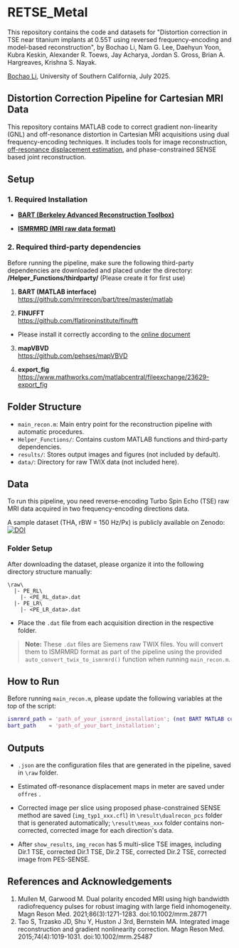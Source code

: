 # RETSE_Metal
This repository contains the code and datasets for "Distortion correction in TSE near titanium implants at 0.55T using reversed frequency-encoding and model-based reconstruction", by Bochao Li, Nam G. Lee, Daehyun Yoon, Kubra Keskin, Alexander R. Toews, Jay Acharya, Jordan S. Gross, Brian A. Hargreaves, Krishna S. Nayak.

[Bochao Li](mailto:bochaoli@usc.edu), University of Southern California, July 2025.
## Distortion Correction Pipeline for Cartesian MRI Data

This repository contains MATLAB code to correct gradient non-linearity (GNL) and off-resonance distortion in Cartesian MRI acquisitions using dual frequency-encoding techniques. It includes tools for image reconstruction, [off-resonance displacement estimation](https://data.mendeley.com/datasets/2nbpddxd8f/1), and phase-constrained SENSE based joint reconstruction.

## Setup

### 1. Required Installation

- **[BART (Berkeley Advanced Reconstruction Toolbox)](https://mrirecon.github.io/bart/)**  

- **[ISMRMRD (MRI raw data format)](https://ismrmrd.readthedocs.io/en/latest/)**  

### 2. Required third-party dependencies
Before running the pipeline, make sure the following third-party dependencies are downloaded and placed under the directory: **/Helper_Functions/thirdparty/** (Please create it for first use)
1. **BART (MATLAB interface)**  
   https://github.com/mrirecon/bart/tree/master/matlab

2. **FINUFFT**  
   https://github.com/flatironinstitute/finufft
- Please install it correctly according to the [online document](https://finufft.readthedocs.io/en/latest/install.html#install)

3. **mapVBVD**  
   https://github.com/pehses/mapVBVD

4. **export_fig**  
   https://www.mathworks.com/matlabcentral/fileexchange/23629-export_fig

## Folder Structure

- `main_recon.m`: Main entry point for the reconstruction pipeline with automatic procedures.
- `Helper_Functions/`: Contains custom MATLAB functions and third-party dependencies.
- `results/`: Stores output images and figures (not included by default).
- `data/`: Directory for raw TWIX data (not included here).

## Data

To run this pipeline, you need reverse-encoding Turbo Spin Echo (TSE) raw MRI data acquired in two frequency-encoding directions data.

A sample dataset (THA, rBW = 150 Hz/Px) is publicly available on Zenodo: [![DOI](https://zenodo.org/badge/DOI/10.5281/zenodo.14752389.svg)](https://doi.org/10.5281/zenodo.14752389)

### Folder Setup

After downloading the dataset, please organize it into the following directory structure manually:
```
\raw\
  |- PE_RL\
    |- <PE_RL_data>.dat
  |- PE_LR\
    |- <PE_LR_data>.dat
```
- Place the `.dat` file from each acquisition direction in the respective folder.

> **Note:** These `.dat` files are Siemens raw TWIX files. You will convert them to ISMRMRD format as part of the pipeline using the provided `auto_convert_twix_to_ismrmrd()` function when running `main_recon.m`.


## How to Run

Before running `main_recon.m`, please update the following variables at the top of the script:

```matlab
ismrmrd_path = 'path_of_your_ismrmrd_installation'; (not BART MATLAB codes under \Helpfer_Functions)
bart_path    = 'path_of_your_bart_installation';
```

## Outputs
- `.json` are the configuration files that are generated in the pipeline, saved in `\raw` folder.

- Estimated off-resonance displacement maps in meter are saved under `offres` .

- Corrected image per slice using proposed phase-constrained SENSE method are saved (`img_typ1_xxx.cfl`) in `\result\dualrecon_pcs` folder that is generated automatically; `\result\meas_xxx` folder contains non-corrected, corrected image for each direction's data. 

- After ```show_results```, ```img_recon``` has 5 multi-slice TSE images, including Dir.1 TSE, corrected Dir.1 TSE, Dir.2 TSE, corrected Dir.2 TSE, corrected image from PES-SENSE.

## References and Acknowledgements
1. Mullen M, Garwood M. Dual polarity encoded MRI using high bandwidth radiofrequency pulses for robust imaging with large field inhomogeneity. Magn Reson Med. 2021;86(3):1271-1283. doi:10.1002/mrm.28771
2. Tao S, Trzasko JD, Shu Y, Huston J 3rd, Bernstein MA. Integrated image reconstruction and gradient nonlinearity correction. Magn Reson Med. 2015;74(4):1019-1031. doi:10.1002/mrm.25487